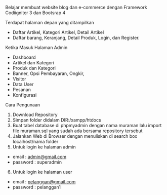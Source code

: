 Belajar membuat website blog dan e-commerce dengan Framework Codiigniter 3 dan Bootsrap 4

Terdapat halaman depan yang ditampilkan  
- Daftar Artikel, Kategori Artikel, Detail Artikel 
- Daftar barang, Keranjang, Detail Produk, Login, dan Register. 

Ketika Masuk Halaman Admin 
- Dashboard
- Artikel dan Kategori
- Produk dan Kategori
- Banner, Opsi Pembayaran, Ongkir,
- Visitor
- Data User
- Pesanan
- Konfigurasi

Cara Pengunaan

1. Download Repository
2. Simpan folder didalam DIR:/xampp/htdocs
3. Buat tabel database di phpmyadmin dengan nama muraman lalu import file muraman.sql yang sudah ada bersama repository tersebut
4. Jalankan Web di Browser dengan menuliskan di search box localhost/nama folder
5. Untuk login ke halaman admin 
- email : admin@gmail.com 
- password : superadmin
6. Untuk login ke halaman user
- email : pelanggan@gmail.com 
- password : pelanggan1
